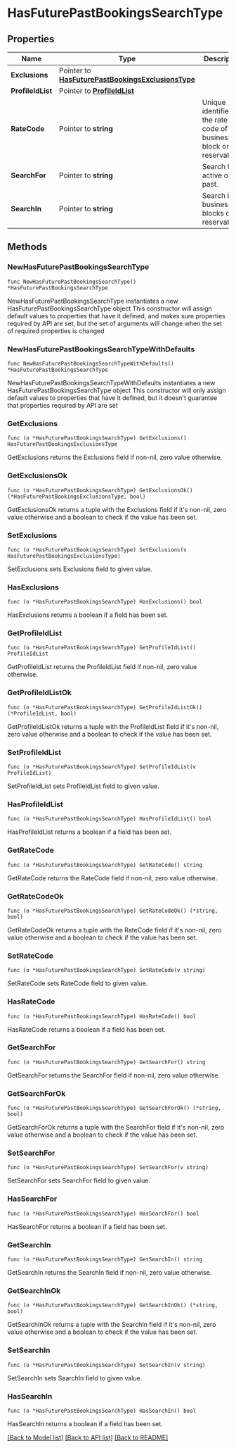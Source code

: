 # HasFuturePastBookingsSearchType

## Properties

Name | Type | Description | Notes
------------ | ------------- | ------------- | -------------
**Exclusions** | Pointer to [**HasFuturePastBookingsExclusionsType**](HasFuturePastBookingsExclusionsType.md) |  | [optional] 
**ProfileIdList** | Pointer to [**ProfileIdList**](ProfileIdList.md) |  | [optional] 
**RateCode** | Pointer to **string** | Unique identifier of the rate code of business block or reservation. | [optional] 
**SearchFor** | Pointer to **string** | Search for active or past. | [optional] 
**SearchIn** | Pointer to **string** | Search in business blocks or reservations. | [optional] 

## Methods

### NewHasFuturePastBookingsSearchType

`func NewHasFuturePastBookingsSearchType() *HasFuturePastBookingsSearchType`

NewHasFuturePastBookingsSearchType instantiates a new HasFuturePastBookingsSearchType object
This constructor will assign default values to properties that have it defined,
and makes sure properties required by API are set, but the set of arguments
will change when the set of required properties is changed

### NewHasFuturePastBookingsSearchTypeWithDefaults

`func NewHasFuturePastBookingsSearchTypeWithDefaults() *HasFuturePastBookingsSearchType`

NewHasFuturePastBookingsSearchTypeWithDefaults instantiates a new HasFuturePastBookingsSearchType object
This constructor will only assign default values to properties that have it defined,
but it doesn't guarantee that properties required by API are set

### GetExclusions

`func (o *HasFuturePastBookingsSearchType) GetExclusions() HasFuturePastBookingsExclusionsType`

GetExclusions returns the Exclusions field if non-nil, zero value otherwise.

### GetExclusionsOk

`func (o *HasFuturePastBookingsSearchType) GetExclusionsOk() (*HasFuturePastBookingsExclusionsType, bool)`

GetExclusionsOk returns a tuple with the Exclusions field if it's non-nil, zero value otherwise
and a boolean to check if the value has been set.

### SetExclusions

`func (o *HasFuturePastBookingsSearchType) SetExclusions(v HasFuturePastBookingsExclusionsType)`

SetExclusions sets Exclusions field to given value.

### HasExclusions

`func (o *HasFuturePastBookingsSearchType) HasExclusions() bool`

HasExclusions returns a boolean if a field has been set.

### GetProfileIdList

`func (o *HasFuturePastBookingsSearchType) GetProfileIdList() ProfileIdList`

GetProfileIdList returns the ProfileIdList field if non-nil, zero value otherwise.

### GetProfileIdListOk

`func (o *HasFuturePastBookingsSearchType) GetProfileIdListOk() (*ProfileIdList, bool)`

GetProfileIdListOk returns a tuple with the ProfileIdList field if it's non-nil, zero value otherwise
and a boolean to check if the value has been set.

### SetProfileIdList

`func (o *HasFuturePastBookingsSearchType) SetProfileIdList(v ProfileIdList)`

SetProfileIdList sets ProfileIdList field to given value.

### HasProfileIdList

`func (o *HasFuturePastBookingsSearchType) HasProfileIdList() bool`

HasProfileIdList returns a boolean if a field has been set.

### GetRateCode

`func (o *HasFuturePastBookingsSearchType) GetRateCode() string`

GetRateCode returns the RateCode field if non-nil, zero value otherwise.

### GetRateCodeOk

`func (o *HasFuturePastBookingsSearchType) GetRateCodeOk() (*string, bool)`

GetRateCodeOk returns a tuple with the RateCode field if it's non-nil, zero value otherwise
and a boolean to check if the value has been set.

### SetRateCode

`func (o *HasFuturePastBookingsSearchType) SetRateCode(v string)`

SetRateCode sets RateCode field to given value.

### HasRateCode

`func (o *HasFuturePastBookingsSearchType) HasRateCode() bool`

HasRateCode returns a boolean if a field has been set.

### GetSearchFor

`func (o *HasFuturePastBookingsSearchType) GetSearchFor() string`

GetSearchFor returns the SearchFor field if non-nil, zero value otherwise.

### GetSearchForOk

`func (o *HasFuturePastBookingsSearchType) GetSearchForOk() (*string, bool)`

GetSearchForOk returns a tuple with the SearchFor field if it's non-nil, zero value otherwise
and a boolean to check if the value has been set.

### SetSearchFor

`func (o *HasFuturePastBookingsSearchType) SetSearchFor(v string)`

SetSearchFor sets SearchFor field to given value.

### HasSearchFor

`func (o *HasFuturePastBookingsSearchType) HasSearchFor() bool`

HasSearchFor returns a boolean if a field has been set.

### GetSearchIn

`func (o *HasFuturePastBookingsSearchType) GetSearchIn() string`

GetSearchIn returns the SearchIn field if non-nil, zero value otherwise.

### GetSearchInOk

`func (o *HasFuturePastBookingsSearchType) GetSearchInOk() (*string, bool)`

GetSearchInOk returns a tuple with the SearchIn field if it's non-nil, zero value otherwise
and a boolean to check if the value has been set.

### SetSearchIn

`func (o *HasFuturePastBookingsSearchType) SetSearchIn(v string)`

SetSearchIn sets SearchIn field to given value.

### HasSearchIn

`func (o *HasFuturePastBookingsSearchType) HasSearchIn() bool`

HasSearchIn returns a boolean if a field has been set.


[[Back to Model list]](../README.md#documentation-for-models) [[Back to API list]](../README.md#documentation-for-api-endpoints) [[Back to README]](../README.md)



